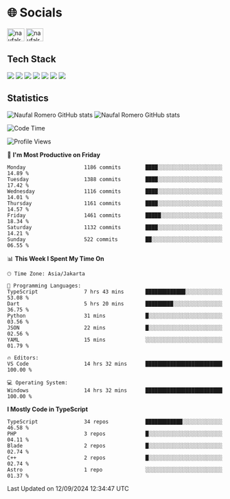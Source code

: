 <h1 align="">🌐 Socials</h1>
<p align="left">
<a href="https://linkedin.com/in/naufal-romero-putra-pratama-9ab816177/" target="blank"><img align="center" src="https://raw.githubusercontent.com/rahuldkjain/github-profile-readme-generator/master/src/images/icons/Social/linked-in-alt.svg" alt="naufalromero" height="30" width="40" /></a>
<a href="https://instagram.com/naufalromero" target="blank"><img align="center" src="https://raw.githubusercontent.com/rahuldkjain/github-profile-readme-generator/master/src/images/icons/Social/instagram.svg" alt="naufalromero" height="30" width="40" /></a>
</p>


<h2 align="">Tech Stack</h2>
<div align="">
  <img src="https://img.shields.io/badge/next.js-000000?style=for-the-badge&logo=nextdotjs&logoColor=white"/>
 <img src="https://img.shields.io/badge/typescript-%23007ACC.svg?style=for-the-badge&logo=typescript&logoColor=white"/>
 <img src="https://img.shields.io/badge/react-%2320232a.svg?style=for-the-badge&logo=react&logoColor=%2361DAFB"/>
 <img src="https://img.shields.io/badge/tailwindcss-%2338B2AC.svg?style=for-the-badge&logo=tailwind-css&logoColor=white"/>
 <img src="https://img.shields.io/badge/Prisma-3982CE?style=for-the-badge&logo=Prisma&logoColor=white"/>
 <img src="https://img.shields.io/badge/javascript-%23323330.svg?style=for-the-badge&logo=javascript&logoColor=%23F7DF1E"/>
 <img src="https://img.shields.io/badge/java-%23ED8B00.svg?style=for-the-badge&logo=openjdk&logoColor=white"/>
</div>


<h2 align="">Statistics</h2>
<div align="">
<img src="https://github-readme-stats-xi-nine-74.vercel.app/api?username=romves&show_icons=true&theme=tokyonight&include_all_commits=true&count_private=true" alt="Naufal Romero GitHub stats"/>
<img src="https://github-readme-stats-xi-nine-74.vercel.app/api/top-langs/?username=romves&theme=tokyonight&hide_border=false&include_all_commits=true&count_private=true&layout=compact" alt="Naufal Romero GitHub stats"/>
</div>

<!--START_SECTION:waka-->
![Code Time](http://img.shields.io/badge/Code%20Time-1%2C548%20hrs%2037%20mins-blue)

![Profile Views](http://img.shields.io/badge/Profile%20Views-1-blue)

📅 **I'm Most Productive on Friday** 

```text
Monday                   1186 commits        ████░░░░░░░░░░░░░░░░░░░░░   14.89 % 
Tuesday                  1388 commits        ████░░░░░░░░░░░░░░░░░░░░░   17.42 % 
Wednesday                1116 commits        ████░░░░░░░░░░░░░░░░░░░░░   14.01 % 
Thursday                 1161 commits        ████░░░░░░░░░░░░░░░░░░░░░   14.57 % 
Friday                   1461 commits        █████░░░░░░░░░░░░░░░░░░░░   18.34 % 
Saturday                 1132 commits        ████░░░░░░░░░░░░░░░░░░░░░   14.21 % 
Sunday                   522 commits         ██░░░░░░░░░░░░░░░░░░░░░░░   06.55 % 
```


📊 **This Week I Spent My Time On** 

```text
🕑︎ Time Zone: Asia/Jakarta

💬 Programming Languages: 
TypeScript               7 hrs 43 mins       █████████████░░░░░░░░░░░░   53.08 % 
Dart                     5 hrs 20 mins       █████████░░░░░░░░░░░░░░░░   36.75 % 
Python                   31 mins             █░░░░░░░░░░░░░░░░░░░░░░░░   03.56 % 
JSON                     22 mins             █░░░░░░░░░░░░░░░░░░░░░░░░   02.56 % 
YAML                     15 mins             ░░░░░░░░░░░░░░░░░░░░░░░░░   01.79 % 

🔥 Editors: 
VS Code                  14 hrs 32 mins      █████████████████████████   100.00 % 

💻 Operating System: 
Windows                  14 hrs 32 mins      █████████████████████████   100.00 % 
```

**I Mostly Code in TypeScript** 

```text
TypeScript               34 repos            ████████████░░░░░░░░░░░░░   46.58 % 
PHP                      3 repos             █░░░░░░░░░░░░░░░░░░░░░░░░   04.11 % 
Blade                    2 repos             █░░░░░░░░░░░░░░░░░░░░░░░░   02.74 % 
C++                      2 repos             █░░░░░░░░░░░░░░░░░░░░░░░░   02.74 % 
Astro                    1 repo              ░░░░░░░░░░░░░░░░░░░░░░░░░   01.37 % 
```




 Last Updated on 12/09/2024 12:34:47 UTC
<!--END_SECTION:waka-->
